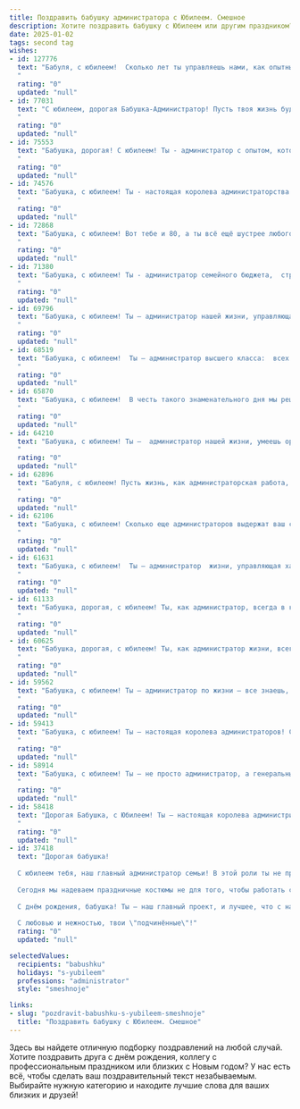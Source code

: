 ```yaml
---
title: Поздравить бабушку администратора с Юбилеем. Смешное
description: Хотите поздравить бабушку с Юбилеем или другим праздником? Наш ИИ создаст незабываемое поздравление, а вы обязательно выделитесь среди других.  
date: 2025-01-02
tags: second tag
wishes:
- id: 127776
  text: "Бабуля, с юбилеем!  Сколько лет ты управляешь нами, как опытный администратор –  даже царица Софья тебе позавидовала бы!  Надеюсь, твой опыт в управлении домашними \"подчинёнными\"  (то есть нами)  теперь пригодится для организации грандиозного застолья!  Желаем тебе ещё сто лет  (ну, или хотя бы пятьдесят)  царствовать на своём уютном троне, окружённая любовью и  (чего уж там скрывать) вкусными пирогами!
  "
  rating: "0"
  updated: "null"
- id: 77031
  text: "С юбилеем, дорогая Бабушка-Администратор! Пусть твоя жизнь будет такой же организованной, как твой рабочий график, только с бóльшим количеством свободного времени для чаепития с внуками!
  "
  rating: "0"
  updated: "null"
- id: 75553
  text: "Бабушка, дорогая! С юбилеем! Ты - администратор с опытом, который мог бы управлять целой страной, если б захотел. Но ты выбираешь управлять нами, своими внуками, и это куда сложнее! Желаем тебе, чтобы твои \"подчиненные\" всегда были послушными, а \"рабочие дни\" были полны радости и вкусняшек! 😉
  "
  rating: "0"
  updated: "null"
- id: 74576
  text: "Бабушка, с юбилеем! Ты - настоящая королева администраторства! Поздравляем тебя с тем, что ты до сих пор умеешь держать в узде всех внуков, а не только отдел персонала! 😂 Желаем тебе  оставаться такой же бодрой и энергичной, чтобы внукам (и всем окружающим) всегда хватало твоей доброты и мудрости! 😉
  "
  rating: "0"
  updated: "null"
- id: 72868
  text: "Бабушка, с юбилеем! Вот тебе и 80, а ты всё ещё шустрее любого администратора! Ещё немного, и будешь выдавать пропуск даже во сне! 🎉😂
  "
  rating: "0"
  updated: "null"
- id: 71380
  text: "Бабушка, с юбилеем! Ты - администратор семейного бюджета,  строгий контролер нашей дисциплины и хранительница семейных традиций. Пусть твоя администраторская работа всегда будет легкой, а подчиненные - послушными, а мы, твои \"клиенты\", -  счастливыми! 😄
  "
  rating: "0"
  updated: "null"
- id: 69796
  text: "Бабушка, с юбилеем! Ты — администратор нашей жизни, управляющая всем от настроения до количества печенек в доме. Пусть твоя власть над нами будет вечной, а  сахар в чае — всегда сладким!
  "
  rating: "0"
  updated: "null"
- id: 68519
  text: "Бабушка, с юбилеем!  Ты — администратор высшего класса:  всех организуешь, всех контролируешь, и всем всегда поможешь.  Продолжай в том же духе, на радость внукам и правнукам!  😜
  "
  rating: "0"
  updated: "null"
- id: 65870
  text: "Бабушка, с юбилеем!  В честь такого знаменательного дня мы решили подарить тебе…  не будильник, как раньше, а целый набор для администратора!  С новыми штампами, пачками бумаг и ручкой, которая пишет сама!  Пусть твоя жизнь будет такой же яркой и насыщенной, как твой опыт в управлении всем и всеми!
  "
  rating: "0"
  updated: "null"
- id: 64210
  text: "Бабушка, с юбилеем! Ты –  администратор нашей жизни, умеешь организовывать все: от семейных праздников до внуков! Пусть этот юбилей станет началом новой главы, полной радости, смеха, и, конечно же, внуков, которые будут всегда рады прибежать к тебе за сладким чаем и добрым советом!
  "
  rating: "0"
  updated: "null"
- id: 62896
  text: "Бабуля, с юбилеем! Пусть жизнь, как администраторская работа, будет организована идеально: с четким планом, без задержек и только с приятными сюрпризами!
  "
  rating: "0"
  updated: "null"
- id: 62106
  text: "Бабушка, с юбилеем! Сколько еще администраторов выдержат ваш строгий взгляд и станут послушными? Мы знаем – много!  Желаем вам не терять хватку (и чувство юмора!), а  нашим  \"подчиненным\" -  терпения и  уважения к  вашему опыту!  🎉🎊
  "
  rating: "0"
  updated: "null"
- id: 61631
  text: "Бабушка, с юбилеем!  Ты — администратор  жизни, управляющая хаосом  с мастерством, достойным королевы! Пусть твоя жизнь  будет  как идеально организованная канцелярия,  с  порядком,  счастьем  и  сладкими  тортиками!
  "
  rating: "0"
  updated: "null"
- id: 61133
  text: "Бабушка, дорогая, с юбилеем! Ты, как администратор, всегда в курсе всех дел, от того, кто когда поел, до того, кто куда пошел!  Желаем тебе такого же бодрого духа на долгие годы, чтобы ты и дальше всех организовывала, командовала и управляла  – пусть даже это будет просто внуками и их  жизнью! 😉
  "
  rating: "0"
  updated: "null"
- id: 60625
  text: "Бабушка, дорогая, с юбилеем! Ты, как администратор жизни, всегда всё держишь под контролем: внуков, дом, а главное - семейный бюджет!  Желаем, чтобы твоя \"административная работа\" всегда была в радость, а подчиненные — послушными и благодарными!
  "
  rating: "0"
  updated: "null"
- id: 59562
  text: "Бабушка, с юбилеем! Ты – администратор по жизни – все знаешь, всех контролируешь и за всем следишь!  Желаем тебе, чтобы королевство твое было всегда в порядке, а все подчиненные – послушными и  уважали твои решения! 😄🥂
  "
  rating: "0"
  updated: "null"
- id: 59413
  text: "Бабушка, с юбилеем! Ты – настоящая королева администраторов! Сколько людей ты записала, рассадила,  успокоила и организовала за свою жизнь? Наверное, на целый континент уже хватит! 😉  Желаем, чтобы жизнь была такой же яркой и насыщенной, как твоя работа. С Днём рождения, дорогой наш администратор! 🎉
  "
  rating: "0"
  updated: "null"
- id: 58914
  text: "Бабушка, с юбилеем! Ты — не просто администратор, а генеральный директор своей собственной семьи: управляешь бюджетом (пенсией), распределяешь задачи (стирка, глажка, уборка) и организуешь праздники (с твоей помощью, конечно же, они самые лучшие!). Так держать!
  "
  rating: "0"
  updated: "null"
- id: 58418
  text: "Дорогая Бабушка, с Юбилеем! Ты — настоящая королева администрирования, с железной хваткой и бархатным голосом! Пусть твоя жизнь  будет полна  не только \"заказами\", но и \"приятными сюрпризами\"  — в виде внуков, тортов и, конечно,  цветущих клумб!
  "
  rating: "0"
  updated: "null"
- id: 37418
  text: "Дорогая бабушка!
  
  С юбилеем тебя, наш главный администратор семьи! В этой роли ты не просто управляешь нашими делами, но и ведёшь в порядок наши сердца. Ведь, как истинный администратор, ты всегда знаешь, где кто и что потерял, и мгновенно находишь даже те вещи, которые потерялись в бесконечном \"бабушкином ящичке\"!
  
  Сегодня мы надеваем праздничные костюмы не для того, чтобы работать с документами, а чтобы отпраздновать твой юбилей! Желаем тебе бесконечных запасов энергии, как у самой мощной батарейки, и оптимизма, который не потеряет заряд даже в самые сложные дни! Пусть твой \"рабочий день\" никогда не заканчивается радостью, смехом и приятными встречами.
  
  С днём рождения, бабушка! Ты — наш главный проект, и лучшее, что с нами произошло! Знай, твоё дело не потеряно!
  
  С любовью и нежностью, твои \"подчинённые\"!"
  rating: "0"
  updated: "null"

selectedValues:
  recipients: "babushku"
  holidays: "s-yubileem"
  professions: "administrator"
  style: "smeshnoje"

links:
- slug: "pozdravit-babushku-s-yubileem-smeshnoje"
  title: "Поздравить бабушку с Юбилеем. Смешное"
---
```


Здесь вы найдете отличную подборку поздравлений на любой случай.
Хотите поздравить друга с днём рождения, коллегу с профессиональным праздником или близких с Новым годом? У нас есть всё, чтобы сделать ваш поздравительный текст незабываемым. Выбирайте нужную категорию и находите лучшие слова для ваших близких и друзей!
